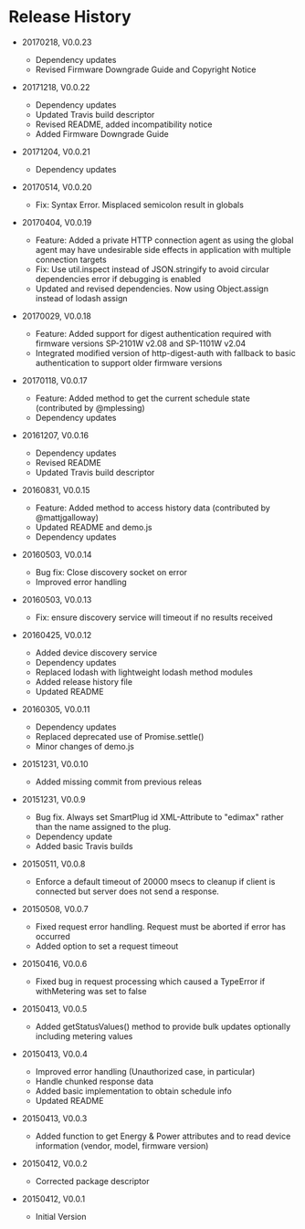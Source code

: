 # Release History

* 20170218, V0.0.23
    * Dependency updates
    * Revised Firmware Downgrade Guide and Copyright Notice
    
* 20171218, V0.0.22
    * Dependency updates
    * Updated Travis build descriptor
    * Revised README, added incompatibility notice
    * Added Firmware Downgrade Guide
    
* 20171204, V0.0.21
    * Dependency updates

* 20170514, V0.0.20
    * Fix: Syntax Error. Misplaced semicolon result in globals
    
* 20170404, V0.0.19
    * Feature: Added a private HTTP connection agent as using the global agent may have undesirable side effects
      in application with multiple connection targets
    * Fix: Use util.inspect instead of JSON.stringify to avoid circular dependencies error if debugging is enabled
    * Updated and revised dependencies. Now using Object.assign instead of lodash assign

* 20170029, V0.0.18
    * Feature: Added support for digest authentication required with firmware versions SP-2101W v2.08 and SP-1101W v2.04
    * Integrated modified version of http-digest-auth with fallback to basic authentication to
      support older firmware versions

* 20170118, V0.0.17
    * Feature: Added method to get the current schedule state (contributed by @mplessing)
    * Dependency updates
    
* 20161207, V0.0.16
    * Dependency updates
    * Revised README
    * Updated Travis build descriptor
    
* 20160831, V0.0.15
    * Feature: Added method to access history data (contributed by @mattjgalloway)
    * Updated README and demo.js
    * Dependency updates
    
* 20160503, V0.0.14
    * Bug fix: Close discovery socket on error
    * Improved error handling
    
* 20160503, V0.0.13
    * Fix: ensure discovery service will timeout if no results received

* 20160425, V0.0.12
    * Added device discovery service
    * Dependency updates
    * Replaced lodash with lightweight lodash method modules
    * Added release history file
    * Updated README
    
* 20160305, V0.0.11
    * Dependency updates
    * Replaced deprecated use of Promise.settle()
    * Minor changes of demo.js

* 20151231, V0.0.10
    * Added missing commit from previous releas
    
* 20151231, V0.0.9
    * Bug fix. Always set SmartPlug id XML-Attribute to "edimax" rather than the name assigned to the plug.
    * Dependency update
    * Added basic Travis builds
  
* 20150511, V0.0.8
    * Enforce a default timeout of 20000 msecs to cleanup if client is connected but server does not send a response.

* 20150508, V0.0.7
    * Fixed request error handling. Request must be aborted if error has occurred
    * Added option to set a request timeout
    
* 20150416, V0.0.6
    * Fixed bug in request processing which caused a TypeError if withMetering was set to false

* 20150413, V0.0.5
    * Added getStatusValues() method to provide bulk updates optionally including metering values
    
* 20150413, V0.0.4
    * Improved error handling (Unauthorized case, in particular)
    * Handle chunked response data
    * Added basic implementation to obtain schedule info
    * Updated README
    
* 20150413, V0.0.3
    * Added function to get Energy & Power attributes and to read device information (vendor, model, firmware version)
    
* 20150412, V0.0.2
    * Corrected package descriptor
    
* 20150412, V0.0.1
    * Initial Version